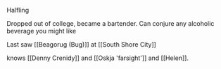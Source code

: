 Halfling

Dropped out of college, became a bartender. Can conjure any alcoholic beverage you might like

Last saw [[Beagorug (Bug)]] at [[South Shore City]]

knows [[Denny Crenidy]] and [[Oskja 'farsight']] and [[Helen]].